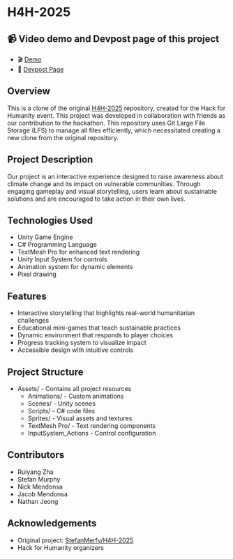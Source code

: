 # H4H-2025

## 📹 Video demo and Devpost page of this project

- 🎬 [Demo](https://www.youtube.com/watch?v=6jcb2hMmoGg)
- 🚀 [Devpost Page](https://devpost.com/software/fishman-adventures)

## Overview

This is a clone of the original [H4H-2025](https://github.com/StefanMerfy/H4H-2025) repository, created for the Hack for Humanity event. This project was developed in collaboration with friends as our contribution to the hackathon.
This repository uses Git Large File Storage (LFS) to manage all files efficiently, which necessitated creating a new clone from the original repository.

## Project Description

Our project is an interactive experience designed to raise awareness about climate change and its impact on vulnerable communities. Through engaging gameplay and visual storytelling, users learn about sustainable solutions and are encouraged to take action in their own lives.

## Technologies Used

- Unity Game Engine
- C# Programming Language
- TextMesh Pro for enhanced text rendering
- Unity Input System for controls
- Animation system for dynamic elements
- Pixel drawing

## Features

- Interactive storytelling that highlights real-world humanitarian challenges
- Educational mini-games that teach sustainable practices
- Dynamic environment that responds to player choices
- Progress tracking system to visualize impact
- Accessible design with intuitive controls

## Project Structure

- Assets/ - Contains all project resources
  - Animations/ - Custom animations
  - Scenes/ - Unity scenes
  - Scripts/ - C# code files
  - Sprites/ - Visual assets and textures
  - TextMesh Pro/ - Text rendering components
  - InputSystem_Actions - Control configuration

## Contributors

- Ruiyang Zha
- Stefan Murphy
- Nick Mendonsa
- Jacob Mendonsa
- Nathan Jeong

## Acknowledgements

- Original project: [StefanMerfy/H4H-2025](https://github.com/StefanMerfy/H4H-2025)
- Hack for Humanity organizers
